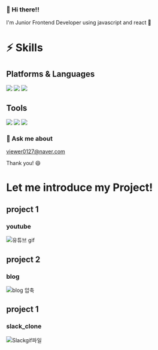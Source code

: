 ### 👋 Hi there!! 
I'm Junior Frontend Developer using javascript and react 🌱

# ⚡ Skills
## Platforms & Languages
<img src="https://img.shields.io/badge/JavaScript-yellow?logo=Javascript"/> <img src="https://img.shields.io/badge/React.js-blue?logo=React"/> 
<img src="https://img.shields.io/badge/Node.js-light green?logo=Node.js"/>

## Tools
<img src="https://img.shields.io/badge/Redux-purple?logo=Redux"/> <img src="https://img.shields.io/badge/MongoDB-green?logo=MongoDB"/> <img src="https://img.shields.io/badge/Git-gray?logo=Git"/>

### 💬 Ask me about 
viewer0127@naver.com

Thank you! 😄  
  
  
  

# Let me introduce my Project!
## project 1
### youtube
![유튜브 gif](https://user-images.githubusercontent.com/78216411/149069344-55542794-ae21-4f3c-bd3a-103b0ead9f45.gif)  

## project 2
### blog
![blog 압축](https://user-images.githubusercontent.com/78216411/153557303-cee96163-430b-48eb-95ca-3ab426a7eaa3.gif)  

## project 1
### slack_clone
![Slackgif파일](https://user-images.githubusercontent.com/78216411/153557321-0a16fca7-a28a-4a70-a92c-50724584979c.gif)  

